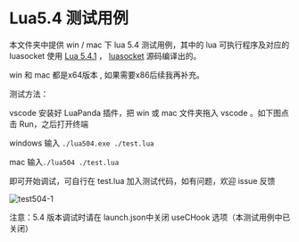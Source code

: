# Lua5.4 测试用例

本文件夹中提供 win / mac 下 lua 5.4 测试用例，其中的 lua 可执行程序及对应的 luasocket 使用 [Lua 5.4.1](https://www.lua.org/ftp/lua-5.4.1.tar.gz) ， [luasocket](https://github.com/diegonehab/luasocket) 源码编译出的。

win 和 mac 都是x64版本 , 如果需要x86后续我再补充。



测试方法：

vscode 安装好 LuaPanda 插件，把 win 或 mac 文件夹拖入 vscode 。如下图点击 Run，之后打开终端

windows 输入 `./lua504.exe ./test.lua`

mac 输入`./lua504 ./test.lua`

即可开始调试，可自行在 test.lua 加入测试代码，如有问题，欢迎 issue 反馈



![test504-1](./res/test504-1.png)



注意：5.4 版本调试时请在 launch.json中关闭 useCHook 选项（本测试用例中已关闭）
